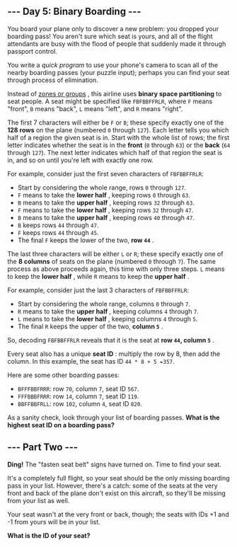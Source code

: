 ## --- Day 5: Binary Boarding ---
You board your plane only to discover a new problem: you dropped your boarding pass! You aren't sure which seat is yours, and all of the flight attendants are busy with the flood of people that suddenly made it through passport control.

You write a  *quick program*  to use your phone's camera to scan all of the nearby boarding passes (your puzzle input); perhaps you can find your seat through process of elimination.

Instead of  [zones or groups](https://www.youtube.com/watch?v=oAHbLRjF0vo) , this airline uses  **binary space partitioning**  to seat people. A seat might be specified like `FBFBBFFRLR`, where `F` means "front", `B` means "back", `L` means "left", and `R` means "right".

The first 7 characters will either be `F` or `B`; these specify exactly one of the  **128 rows**  on the plane (numbered `0` through `127`). Each letter tells you which half of a region the given seat is in. Start with the whole list of rows; the first letter indicates whether the seat is in the  **front**  (`0` through `63`) or the  **back**  (`64` through `127`). The next letter indicates which half of that region the seat is in, and so on until you're left with exactly one row.

For example, consider just the first seven characters of `FBFBBFFRLR`:


- Start by considering the whole range, rows `0` through `127`.
- `F` means to take the  **lower half** , keeping rows `0` through `63`.
- `B` means to take the  **upper half** , keeping rows `32` through `63`.
- `F` means to take the  **lower half** , keeping rows `32` through `47`.
- `B` means to take the  **upper half** , keeping rows `40` through `47`.
- `B` keeps rows `44` through `47`.
- `F` keeps rows `44` through `45`.
- The final `F` keeps the lower of the two,  **row `44`** .

The last three characters will be either `L` or `R`; these specify exactly one of the  **8 columns**  of seats on the plane (numbered `0` through `7`). The same process as above proceeds again, this time with only three steps.  `L` means to keep the  **lower half** , while `R` means to keep the  **upper half** .

For example, consider just the last 3 characters of `FBFBBFFRLR`:


- Start by considering the whole range, columns `0` through `7`.
- `R` means to take the  **upper half** , keeping columns `4` through `7`.
- `L` means to take the  **lower half** , keeping columns `4` through `5`.
- The final `R` keeps the upper of the two,  **column `5`** .

So, decoding `FBFBBFFRLR` reveals that it is the seat at  **row `44`, column `5`** .

Every seat also has a unique  **seat ID** : multiply the row by 8, then add the column. In this example, the seat has ID `44 * 8 + 5 =357`.

Here are some other boarding passes:


- `BFFFBBFRRR`: row `70`, column `7`, seat ID `567`.
- `FFFBBBFRRR`: row `14`, column `7`, seat ID `119`.
- `BBFFBBFRLL`: row `102`, column `4`, seat ID `820`.

As a sanity check, look through your list of boarding passes.  **What is the highest seat ID on a boarding pass?** 

## --- Part Two ---
 **Ding!**  The "fasten seat belt" signs have turned on. Time to find your seat.

It's a completely full flight, so your seat should be the only missing boarding pass in your list.  However, there's a catch: some of the seats at the very front and back of the plane don't exist on this aircraft, so they'll be missing from your list as well.

Your seat wasn't at the very front or back, though; the seats with IDs +1 and -1 from yours will be in your list.

 **What is the ID of your seat?** 

